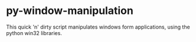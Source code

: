 # py-window-manipulation
This quick 'n' dirty script manipulates windows form applications, using the python win32 libraries.
